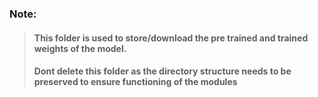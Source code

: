 ### Note:
> #### This folder is used to store/download the pre trained and trained weights of the model.
> #### Dont delete this folder as the directory structure needs to be preserved to ensure functioning of the modules
